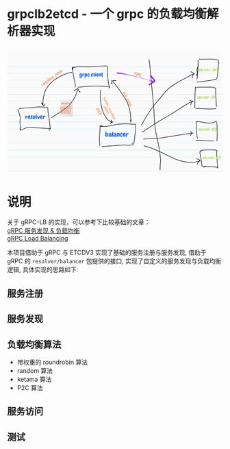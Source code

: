 # grpclb2etcd - 一个 grpc 的负载均衡解析器实现

## ![image](lb.png)

# 说明

关于 gRPC-LB 的实现，可以参考下比较基础的文章：</br>
[gRPC 服务发现 & 负载均衡](https://segmentfault.com/a/1190000008672912) </br>
[gRPC Load Balancing](https://grpc.io/blog/loadbalancing/) </br>

本项目借助于 gRPC 与 ETCDV3 实现了基础的服务注册与服务发现, 借助于 gRPC 的 `resolver/balancer` 包提供的接口, 实现了自定义的服务发现与负载均衡逻辑, 具体实现的思路如下:

## 服务注册

## 服务发现

## 负载均衡算法

- 带权重的 roundrobin 算法
- random 算法
- ketama 算法
- P2C 算法

## 服务访问

## 测试